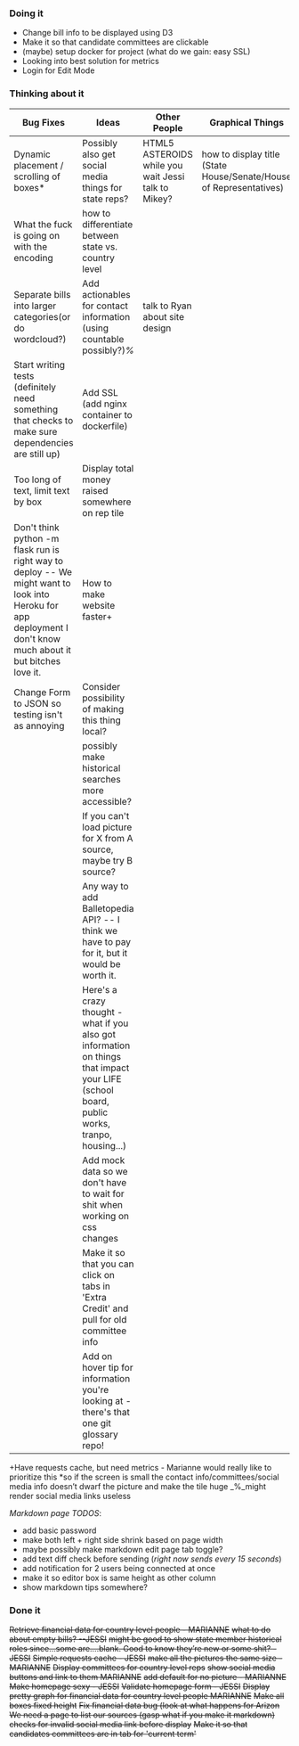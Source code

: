 ### Doing it

* Change bill info to be displayed using D3
* Make it so that candidate committees are clickable
* (maybe) setup docker for project (what do we gain: easy SSL)
* Looking into best solution for metrics
* Login for Edit Mode
### Thinking about it


| Bug Fixes     | Ideas            | Other People    |  Graphical Things
| -------------|-------------|-----------------|-----------------|
| Dynamic placement / scrolling of boxes*  | Possibly also get social media things for state reps?  | HTML5 ASTEROIDS while you wait Jessi talk to Mikey? | how to display title (State House/Senate/House of Representatives) | 
| What the fuck is going on with the encoding | how to differentiate between state vs. country level | | | 
| Separate bills into larger categories(or do wordcloud?) | Add actionables for contact information (using countable possibly?)_%_  | talk to Ryan about site design |
| Start writing tests (definitely need something that checks to make sure dependencies are still up) | Add SSL (add nginx container to dockerfile)
| Too long of text, limit text by box | Display total money raised somewhere on rep tile
| Don't think python -m flask run is right way to deploy -- We might want to look into Heroku for app deployment I don't know much about it but bitches love it.| How to make website faster+
|Change Form to JSON so testing isn't as annoying| Consider possibility of making this thing local?
| | possibly make historical searches more accessible?
| | If you can't load picture for X from A source, maybe try B source? 
| | Any way to add Balletopedia API? -- I think we have to pay for it, but it would be worth it. 
| | Here's a crazy thought - what if you also got information on things that impact your LIFE (school board, public works, tranpo, housing...)
| | Add mock data so we don't have to wait for shit when working on css changes
| | Make it so that you can click on tabs in 'Extra Credit' and pull for old committee info
| | Add on hover tip for information you're looking at - there's that one git glossary repo! 

             
+Have requests cache, but need metrics - Marianne would really like to prioritize this
*so if the screen is small the contact info/committees/social media info doesn’t dwarf the picture and make the tile huge
_%_might render social media links useless

*Markdown page TODOS*: 
  * add basic password
  * make both left + right side shrink based on page width
  * maybe possibly make markdown edit page tab toggle?
  * add text diff check before sending (_right now sends every 15 seconds_)
  * add notification for 2 users being connected at once
  * make it so editor box is same height as other column
  * show markdown tips somewhere?


### Done it

~~Retrieve financial data for country level people - MARIANNE~~
~~what to do about empty bills? --JESSI~~
~~might be good to show state member historical roles since…some are….blank. Good to know they’re new or some shit? - JESSI~~
~~Simple requests cache - JESSI~~
~~make all the pictures the same size - MARIANNE~~
~~Display committees for country level reps~~
~~show social media buttons and link to them MARIANNE~~
~~add default for no picture - MARIANNE~~
~~Make homepage sexy - JESSI~~
~~Validate homepage form - JESSI~~
~~Display pretty graph for financial data for country level people MARIANNE~~
~~Make all boxes fixed height~~
~~Fix financial data bug (look at what happens for Arizon~~
~~We need a page to list our sources (gasp what if you make it markdown)~~
~~checks for invalid social media link before display~~
~~Make it so that candidates committees are in tab for 'current term'~~